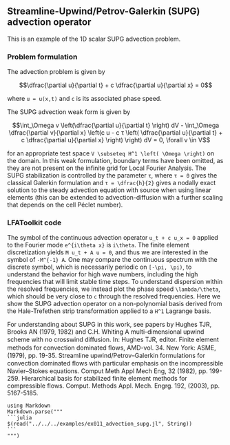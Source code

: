 ## Streamline-Upwind/Petrov-Galerkin (SUPG) advection operator

This is an example of the 1D scalar SUPG advection problem.

### Problem formulation

The advection problem is given by

```math
\dfrac{\partial u}{\partial t} + c \dfrac{\partial u}{\partial x} = 0
```
where ``u = u(x,t)`` and ``c`` is its associated phase speed.

The SUPG advection weak form is given by

```math
\int_\Omega v \left(\dfrac{\partial u}{\partial t} \right) dV - \int_\Omega \dfrac{\partial v}{\partial x} \left(c u - c τ \left( \dfrac{\partial u}{\partial t} + c \dfrac{\partial u}{\partial x} \right) \right) dV = 0, \forall v \in V
```
for an appropriate test space ``V \subseteq H^1 \left( \Omega \right)`` on the domain.
In this weak formulation, boundary terms have been omitted, as they are not present on the infinite grid for Local Fourier Analysis.
The SUPG stabilization is controlled by the parameter ``τ``, where ``τ = 0`` gives the classical Galerkin formulation and ``τ = \dfrac{h}{2}`` gives a nodally exact solution to the steady advection equation with source when using linear elements (this can be extended to advection-diffusion with a further scaling that depends on the cell Péclet number).

### LFAToolkit code

The symbol of the continuous advection operator ``u_t + c u_x = 0`` applied to the Fourier mode ``e^{i\theta x}`` is ``i\theta``.
The finite element discretization yields ``M u_t + A u = 0``, and thus we are interested in the symbol of ``-M^{-1} A``.
One may compare the continuous spectrum with the discrete symbol, which is necessarily periodic on ``[-\pi, \pi)``, to understand the behavior for high wave numbers, including the high frequencies that will limit stable time steps.
To understand dispersion within the resolved frequencies, we instead plot the phase speed ``\lambda/\theta``, which should be very close to ``c`` through the resolved frequencies.
Here we show the SUPG advection operator on a non-polynomial basis derived from the Hale-Trefethen strip transformation applied to a ``H^1`` Lagrange basis.

For understanding about SUPG in this work, see papers by Hughes TJR, Brooks AN (1979, 1982) and C.H. Whiting
A multi-dimensional upwind scheme with no crosswind diﬀusion. In: Hughes TJR, editor. Finite element methods for convection dominated ﬂows, AMD-vol. 34. New York: ASME, (1979), pp. 19-35.
Streamline upwind/Petrov–Galerkin formulations for convection dominated ﬂows with particular emphasis on the incompressible Navier–Stokes equations. Comput Meth Appl Mech Eng, 32 (1982), pp. 199-259.
Hierarchical basis for stabilized finite element methods for compressible flows. Comput. Methods Appl. Mech. Engrg. 192, (2003), pp. 5167-5185.

````@eval
using Markdown
Markdown.parse("""
```julia
$(read("../../../examples/ex011_advection_supg.jl", String))
```
""")
````